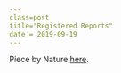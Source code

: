 ```yaml
---
class=post
title="Registered Reports"
date = 2019-09-19
---
```


Piece by Nature [here](https://www.nature.com/articles/d41586-019-02674-6).
